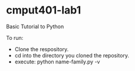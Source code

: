 # cmput401-lab1

Basic Tutorial to Python

To run: 
* Clone the respository.
* cd into the directory you cloned the repository.
* execute: python name-family.py -v
